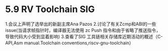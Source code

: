 # 5.9 RV Toolchain SIG

1.会议上声明了选举出的新副主席Ana Pazos
2.讨论了有关Zcmp和ABI的一些issue(当请求帧指针时，编译器无法使用 zc Push 指令和由于省略了推送指令，导致代码大小受到显着影响)
3.查看了SIG 工具链相关存储库近期活动的概述（C-API,Asm manual.Toolchain conventions,riscv-gnu-toolchain）